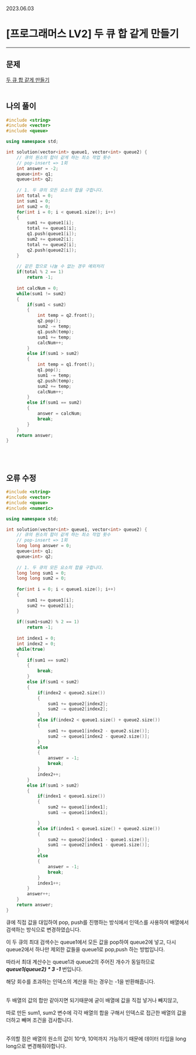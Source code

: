2023.06.03

# __[프로그래머스 LV2] 두 큐 합 같게 만들기__

----

## __문제__

[두 큐 합 같게 만들기](https://school.programmers.co.kr/learn/courses/30/lessons/118667#qna)<br><Br>


## __나의 풀이__
```c++
#include <string>
#include <vector>
#include <queue>

using namespace std;

int solution(vector<int> queue1, vector<int> queue2) {
    // 큐의 원소의 합이 같게 하는 최소 작업 횟수
    // pop-insert => 1회
    int answer = -2;
    queue<int> q1;
    queue<int> q2;
    
    // 1. 두 큐의 모든 요소의 합을 구합니다.
    int total = 0;
    int sum1 = 0;
    int sum2 = 0;
    for(int i = 0; i < queue1.size(); i++)
    {
        sum1 += queue1[i];
        total += queue1[i];
        q1.push(queue1[i]);
        sum2 += queue2[i];
        total += queue2[i];
        q2.push(queue2[i]);
    }
    
    // 같은 합으로 나눌 수 없는 경우 예외처리
    if(total % 2 == 1)
        return -1;
    
    int calcNum = 0;
    while(sum1 != sum2)
    {
        if(sum1 < sum2)
        {
            int temp = q2.front();
            q2.pop();
            sum2 -= temp;
            q1.push(temp);
            sum1 += temp;
            calcNum++;
        }
        else if(sum1 > sum2)
        {
            int temp = q1.front();
            q1.pop();
            sum1 -= temp;
            q2.push(temp);
            sum2 += temp;
            calcNum++;
        }
        else if(sum1 == sum2)
        {
            answer = calcNum;
            break;
        }
    }
    return answer;
}
```
<br><Br>

## __오류 수정__
```c++
#include <string>
#include <vector>
#include <queue>
#include <numeric>

using namespace std;

int solution(vector<int> queue1, vector<int> queue2) {
    // 큐의 원소의 합이 같게 하는 최소 작업 횟수
    // pop-insert => 1회
    long long answer = 0;
    queue<int> q1;
    queue<int> q2;
    
    // 1. 두 큐의 모든 요소의 합을 구합니다.
    long long sum1 = 0;
    long long sum2 = 0;
    
    for(int i = 0; i < queue1.size(); i++)
    {
        sum1 += queue1[i];
        sum2 += queue2[i];
    }
    
    if((sum1+sum2) % 2 == 1)
        return -1;
    
    int index1 = 0;
    int index2 = 0;
    while(true)
    {
        if(sum1 == sum2)
        {
            break;
        }
        else if(sum1 < sum2)
        {
            if(index2 < queue2.size())
            {
                sum1 += queue2[index2];
                sum2 -= queue2[index2];
            }
            else if(index2 < queue1.size() + queue2.size())
            {
                sum1 += queue1[index2 - queue2.size()];
                sum2 -= queue1[index2 - queue2.size()];
            }
            else
            {
                answer = -1;
                break;
            }
            index2++;
        }
        else if(sum1 > sum2)
        {
            if(index1 < queue1.size())
            {
                sum2 += queue1[index1];
                sum1 -= queue1[index1];

            }
            else if(index1 < queue1.size() + queue2.size())
            {
                sum2 += queue2[index1 - queue1.size()];
                sum1 -= queue2[index1 - queue1.size()];
            }
            else
            {
                answer = -1;
                break;
            }
            index1++;
        }
        answer++;
    }
    return answer;
}
```

큐에 직접 값을 대입하여 pop, push를 진행하는 방식에서 인덱스를 사용하여 배열에서 검색하는 방식으로 변경하였습니다.

이 두 큐의 최대 검색수는 queue1에서 모든 값을 pop하여 queue2에 넣고, 다시 queue2에서 하나만 제외한 값들을 queue1로 pop,push 하는 방법입니다.

따라서 최대 계산수는 queue1과 queue2의 주어진 개수가 동일하므로 ___queue1(queue2) * 3 -1___ 번입니다.

해당 회수를 초과하는 인덱스의 계산을 하는 경우는 -1을 반환해줍니다.<br><Br>

두 배열의 값의 합만 같아지면 되기때문에 굳이 배열에 값을 직접 넣거나 빼지않고,

따로 만든 sum1, sum2 변수에 각각 배열의 합을 구해서 인덱스로 접근한 배열의 값을 더하고 빼며 조건을 검사합니다.<br><Br>

주의할 점은 배열의 원소의 값이 10^9, 10억까지 가능하기 때문에 데이터 타입을 long long으로 변경해줘야합니다.



